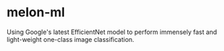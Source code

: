 # melon-ml
Using Google's latest EfficientNet model to perform immensely fast and light-weight one-class image classification.
